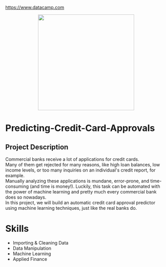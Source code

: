 https://www.datacamp.com

<p align="center"> 
<img src="https://cdn.datacamp.com/main-app/assets/brand/logos/DataCamp_Horizontal_RGB-d196011f63ebda76dc5c9772425cf9541b8639af842d5e5476ef10f2460ed1e4.png" width="300">
</p>

# Predicting-Credit-Card-Approvals 
## Project Description
Commercial banks receive a lot of applications for credit cards. </br>
Many of them get rejected for many reasons, like high loan balances, low income levels, or too many inquiries on an individual's credit report, for example.</br> Manually analyzing these applications is mundane, error-prone, and time-consuming (and time is money!). Luckily, this task can be automated with the power of machine learning and pretty much every commercial bank does so nowadays. </br>
In this project, we will build an automatic credit card approval predictor using machine learning techniques, just like the real banks do.

# Skills 
* Importing & Cleaning Data
* Data Manipulation
* Machine Learning
* Applied Finance

